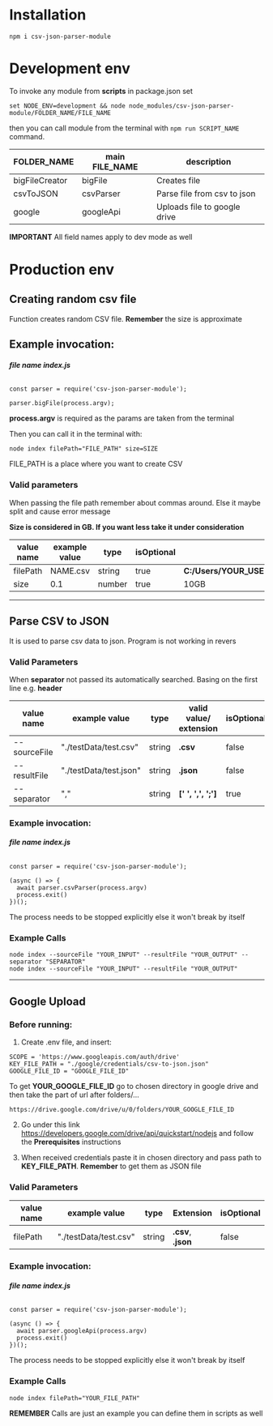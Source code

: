 # Installation

```
npm i csv-json-parser-module
```

# Development env

To invoke any module from **scripts** in package.json set

```
set NODE_ENV=development && node node_modules/csv-json-parser-module/FOLDER_NAME/FILE_NAME
```
then you can call module from the terminal with `npm run SCRIPT_NAME` command.

| FOLDER_NAME   | main FILE_NAME | description
| ------------- | ------------- | -------- |
| bigFileCreator | bigFile       | Creates file   |
| csvToJSON     | csvParser            | Parse file from csv to json   |
| google| googleApi| Uploads file to google drive|

**IMPORTANT** All field names apply to dev mode as well



# Production env
## Creating random csv file

Function creates random CSV file. **Remember** the size is approximate

## Example invocation:
###### __file name index.js__
```
const parser = require('csv-json-parser-module');

parser.bigFile(process.argv);
```
**process.argv** is required as the params are taken from the terminal

Then you can call it in the terminal with:

```
node index filePath="FILE_PATH" size=SIZE
```

FILE_PATH is a place where you want to create CSV


### Valid parameters

When passing the file path remember about commas around. Else it maybe split and cause error message

**Size is considered in GB. If you want less take it under consideration**

| value name    | example value | type     | isOptional| default value|
| ------------- | ------------- | -------- |--------  |--------|
| filePath      | NAME.csv       | string   |  true    |**C:/Users/YOUR_USER_NAME/Desktop/randomFile.csv**|
| size          | 0.1            | number   |  true    | 10GB|


------

## Parse CSV to JSON
It is used to parse csv data to json. Program is not working in revers

### Valid Parameters

When  **separator** not passed its automatically searched. Basing on the first line e.g. **header**

| value name    | example value         | type     | valid value/ extension | isOptional
| ------------- | -------------         | -------- |  --------              | --------  |
| --sourceFile  | "./testData/test.csv" | string   | **.csv**               | false     |
| --resultFile  | "./testData/test.json"| string   | **.json**              | false     |
| --separator   | ","                   | string   | **['   ', ',', ';']**  | true      |

### Example invocation:
###### __file name index.js__
```
const parser = require('csv-json-parser-module');

(async () => {
  await parser.csvParser(process.argv)
  process.exit()
})();
```
The process needs to be stopped explicitly else it won't break by itself

### Example Calls

```
node index --sourceFile "YOUR_INPUT" --resultFile "YOUR_OUTPUT" --separator "SEPARATOR"
node index --sourceFile "YOUR_INPUT" --resultFile "YOUR_OUTPUT"
```

---
## Google Upload

### Before running:

1. Create .env file, and insert:
  ```
  SCOPE = 'https://www.googleapis.com/auth/drive'
  KEY_FILE_PATH = "./google/credentials/csv-to-json.json"
  GOOGLE_FILE_ID = "GOOGLE_FILE_ID"
  ```
To get **YOUR_GOOGLE_FILE_ID** go to chosen directory in google drive and then take the part of url after folders/...

```
https://drive.google.com/drive/u/0/folders/YOUR_GOOGLE_FILE_ID
```

2. Go under this link https://developers.google.com/drive/api/quickstart/nodejs and follow the **Prerequisites** instructions

3. When received credentials paste it in chosen directory and pass path to **KEY_FILE_PATH**. **Remember** to get them as JSON file




### Valid Parameters

| value name    | example value         | type     | Extension   | isOptional
| ------------- | -------------         | -------- |  --------                | --------  |
| filePath      | "./testData/test.csv" | string   | **.csv**, **.json**      | false     |

### Example invocation:
###### __file name index.js__
```
const parser = require('csv-json-parser-module');

(async () => {
  await parser.googleApi(process.argv)
  process.exit()
})();
```
The process needs to be stopped explicitly else it won't break by itself


### Example Calls

```
node index filePath="YOUR_FILE_PATH"
```
**REMEMBER** Calls are just an example you can define them in scripts as well